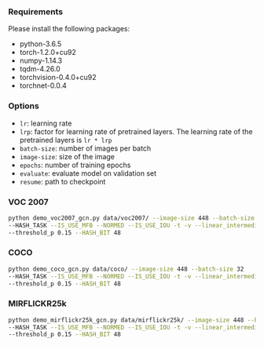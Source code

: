 ### Requirements 
Please install the following packages:
- python-3.6.5
- torch-1.2.0+cu92
- numpy-1.14.3
- tqdm-4.26.0
- torchvision-0.4.0+cu92
- torchnet-0.0.4

### Options
- `lr`: learning rate
- `lrp`: factor for learning rate of pretrained layers. The learning rate of the pretrained layers is `lr * lrp`
- `batch-size`: number of images per batch
- `image-size`: size of the image
- `epochs`: number of training epochs
- `evaluate`: evaluate model on validation set
- `resume`: path to checkpoint

### VOC 2007
```sh
python demo_voc2007_gcn.py data/voc2007/ --image-size 448 --batch-size 32
--HASH_TASK --IS_USE_MFB --NORMED --IS_USE_IOU -t -v --linear_intermediate 358 --pooling_stride 2 --epochs 15
--threshold_p 0.15 --HASH_BIT 48
```
### COCO
```sh
python demo_coco_gcn.py data/coco/ --image-size 448 --batch-size 32
--HASH_TASK --IS_USE_MFB --NORMED --IS_USE_IOU -t -v --linear_intermediate 358 --pooling_stride 2 --epochs 15
--threshold_p 0.15 --HASH_BIT 48
```
### MIRFLICKR25k
```sh
python demo_mirflickr25k_gcn.py data/mirflickr25k/ --image-size 448 --batch-size 32
--HASH_TASK --IS_USE_MFB --NORMED --IS_USE_IOU -t -v --linear_intermediate 358 --pooling_stride 2 --epochs 15
--threshold_p 0.15 --HASH_BIT 48
```



